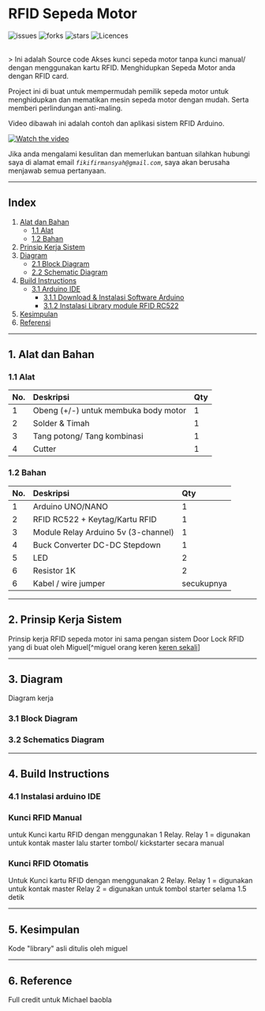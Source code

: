 # RFID Sepeda Motor


![issues](https://img.shields.io/github/issues/fikifir/RFID-Sepeda-Motor-Arduino)
![forks](https://img.shields.io/github/forks/fikifir/RFID-Sepeda-Motor-Arduino)
![stars](https://img.shields.io/github/stars/fikifir/RFID-Sepeda-Motor-Arduino)
![Licences](https://img.shields.io/github/license/fikifir/RFID-Sepeda-Motor-Arduino)

<br>
> Ini adalah Source code Akses kunci sepeda motor tanpa kunci manual/ dengan menggunakan kartu RFID. Menghidupkan Sepeda Motor anda dengan RFID card.

Project ini di buat untuk mempermudah pemilik sepeda motor untuk menghidupkan dan mematikan mesin sepeda motor dengan mudah. Serta memberi perlindungan anti-maling.

Video dibawah ini adalah contoh dan aplikasi sistem RFID Arduino.

[![Watch the video](https://img.youtube.com/vi/wx30pKiNoxE/maxresdefault.jpg)](https://youtu.be/wx30pKiNoxE)

Jika anda mengalami kesulitan dan memerlukan bantuan silahkan hubungi saya di alamat email _`fikifirmansyah@gmail.com`_, saya akan berusaha menjawab semua pertanyaan.

---

## **Index**
1. [Alat dan Bahan](#alat)
	- [1.1 Alat](#alat)
	- [1.2 Bahan](#bahan)
2. [Prinsip Kerja Sistem](#principle)
3. [Diagram](#diagram)
	- [2.1 Block Diagram](#block)
	- [2.2 Schematic Diagram](#schematic)
4. [Build Instructions](#build)
	- [3.1 Arduino IDE](#arduinoide)
		- [3.1.1 Download & Instalasi Software Arduino](#install)
		- [3.1.2 Instalasi Library module RFID RC522](#rc522install)
5. [Kesimpulan](#kesimpulan)
6. [Referensi](#referensi)

---

## <a name="alat">1. Alat dan Bahan</a>
### 1.1 Alat

| No. | Deskripsi | Qty
|:--|:--|:--
| 1 | Obeng (+/-) untuk membuka body motor | 1
| 2 | Solder & Timah | 1
| 3 | Tang potong/ Tang kombinasi| 1
| 4 | Cutter | 1

### 1.2 Bahan

| No. | Deskripsi | Qty
|:--|:--|:--
| 1 | Arduino UNO/NANO | 1
| 2 | RFID RC522 + Keytag/Kartu RFID | 1
| 3 | Module Relay Arduino 5v (3-channel) | 1
| 4 | Buck Converter DC-DC Stepdown | 1
| 5 | LED | 2
| 6 | Resistor 1K | 2
| 6 | Kabel / wire jumper | secukupnya

---

## <a name="principle">2. Prinsip Kerja Sistem</a>

Prinsip kerja RFID sepeda motor ini sama pengan sistem Door Lock RFID yang di buat oleh Miguel[^miguel orang keren [keren sekali](www.youtube.com)]

---

## <a name="diagram">3. Diagram</a>

Diagram kerja

### <a name="wiring">3.1 Block Diagram</a>
### <a name="schematic">3.2 Schematics Diagram</a>

---

## <a name="build">4. Build Instructions</a>
### <a name="install">4.1 Instalasi arduino IDE</a>
### Kunci RFID Manual
untuk Kunci kartu RFID dengan menggunakan 1 Relay.
Relay 1 = digunakan untuk kontak master
lalu starter tombol/ kickstarter secara manual

### Kunci RFID Otomatis
Untuk Kunci kartu RFID dengan menggunakan 2 Relay.
Relay 1 = digunakan untuk kontak master
Relay 2 = digunakan untuk tombol starter selama 1.5 detik

---

## <a name="kesimpulan">5. Kesimpulan</a>
Kode "library" asli ditulis oleh miguel

---

## <a name="referensi">6. Reference</a>
Full credit untuk Michael baobla

